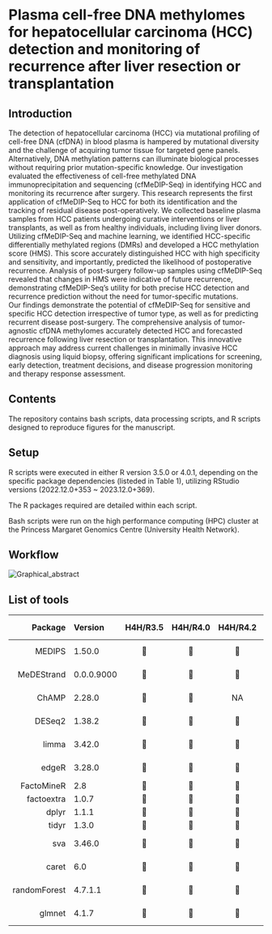 # Plasma cell-free DNA methylomes for hepatocellular carcinoma (HCC) detection and monitoring of recurrence after liver resection or transplantation

## Introduction
The detection of hepatocellular carcinoma (HCC) via mutational profiling of cell-free DNA (cfDNA) in blood plasma is hampered by mutational diversity and the challenge of acquiring tumor tissue for targeted gene panels. Alternatively, DNA methylation patterns can illuminate biological processes without requiring prior mutation-specific knowledge. Our investigation evaluated the effectiveness of cell-free methylated DNA immunoprecipitation and sequencing (cfMeDIP-Seq) in identifying HCC and monitoring its recurrence after surgery.
This research represents the first application of cfMeDIP-Seq to HCC for both its identification and the tracking of residual disease post-operatively. We collected baseline plasma samples from HCC patients undergoing curative interventions or liver transplants, as well as from healthy individuals, including living liver donors. Utilizing cfMeDIP-Seq and machine learning, we identified HCC-specific differentially methylated regions (DMRs) and developed a HCC methylation score (HMS). This score accurately distinguished HCC with high specificity and sensitivity, and importantly, predicted the likelihood of postoperative recurrence. Analysis of post-surgery follow-up samples using cfMeDIP-Seq revealed that changes in HMS were indicative of future recurrence, demonstrating cfMeDIP-Seq’s utility for both precise HCC detection and recurrence prediction without the need for tumor-specific mutations.  
Our findings demonstrate the potential of cfMeDIP-Seq for sensitive and specific HCC detection irrespective of tumor type, as well as for predicting recurrent disease post-surgery. The comprehensive analysis of tumor-agnostic cfDNA methylomes accurately detected HCC and forecasted recurrence following liver resection or transplantation. This innovative approach may address current challenges in minimally invasive HCC diagnosis using liquid biopsy, offering significant implications for screening, early detection, treatment decisions, and disease progression monitoring and therapy response assessment.

## Contents
The repository contains bash scripts, data processing scripts, and R scripts designed to reproduce figures for the manuscript.

## Setup
R scripts were executed in either R version 3.5.0 or 4.0.1, depending on the specific package dependencies (listeded in Table 1), utilizing RStudio versions (2022.12.0+353 ~ 2023.12.0+369).  

The R packages required are detailed within each script.  

Bash scripts were run on the high performance computing (HPC) cluster at the Princess Margaret Genomics Centre (University Health Network).

## Workflow
![Graphical_abstract](https://github.com/pughlab/HCC_cfMeDIP/assets/109993615/91b31a5c-1920-4214-99c9-5d5c28981fb4)

## List of tools
|      Package | Version    | H4H/R3.5 | H4H/R4.0 | H4H/R4.2 | --mem  | running time |
| -----------: | :--------- | :------: | :------: | :------: | ------ | ------------ |
|       MEDIPS | 1.50.0     |    􀆅    |    􀆅    |  **􀆄**  | ≥ 180G | ~1 day       |
|   MeDEStrand | 0.0.0.9000 |    􀆅    |  **􀆄**  |  **􀆄**  | ≥ 180G | 1~2 days     |
|        ChAMP | 2.28.0     |  **􀆄**  |    􀆅    |    NA    | ≥ 300G | 1~2 days     |
|       DESeq2 | 1.38.2     |    􀆅    |  **􀆄**  |    􀆅    | ≥ 180G | ~1 day       |
|        limma | 3.42.0     |    􀆅    |    􀆅    |    􀆅    |        | 1~2 days     |
|        edgeR | 3.28.0     |    􀆅    |    􀆅    |  **􀆄**  |        | 1~2 days     |
|   FactoMineR | 2.8        |  **􀆄**  |    􀆅    |    􀆅    |        |              |
|   factoextra | 1.0.7      |  **􀆄**  |    􀆅    |    􀆅    |        |              |
|        dplyr | 1.1.1      |    􀆅    |  **􀆄**  |    􀆅    |        |              |
|        tidyr | 1.3.0      |    􀆅    |  **􀆄**  |    􀆅    |        |              |
|          sva | 3.46.0     |  **􀆄**  |    􀆅    |  **􀆄**  | ≥ 500G | ~1 day       |
|        caret | 6.0        |    􀆅    |  **􀆄**  |  **􀆄**  | ≥ 80G  | ~2 days      |
| randomForest | 4.7.1.1    |    􀆅    |    􀆅    |  **􀆄**  | ≥ 80G  | ~2 days      |
|       glmnet | 4.1.7      |    􀆅    |  **􀆄**  |  **􀆄**  | ≥ 80G  | ~2 days      |
